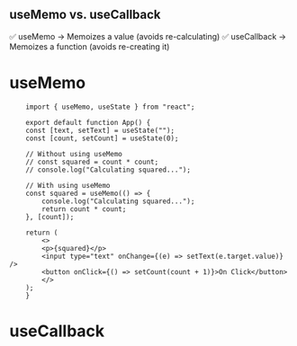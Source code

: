 useMemo vs. useCallback 
---------------------------
✅ useMemo → Memoizes a value (avoids re-calculating)
✅ useCallback → Memoizes a function (avoids re-creating it)

useMemo
=========

        import { useMemo, useState } from "react";

        export default function App() {
        const [text, setText] = useState("");
        const [count, setCount] = useState(0);

        // Without using useMemo
        // const squared = count * count;
        // console.log("Calculating squared...");

        // With using useMemo
        const squared = useMemo(() => {
            console.log("Calculating squared...");
            return count * count;
        }, [count]);

        return (
            <>
            <p>{squared}</p>
            <input type="text" onChange={(e) => setText(e.target.value)} />
            <button onClick={() => setCount(count + 1)}>On Click</button>
            </>
        );
        }

useCallback
============



